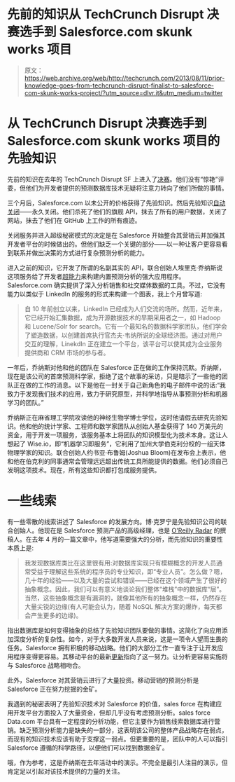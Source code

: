 # 先前的知识从 TechCrunch Disrupt 决赛选手到 Salesforce.com skunk works 项目

> 原文：<https://web.archive.org/web/http://techcrunch.com/2013/08/11/prior-knowledge-goes-from-techcrunch-disrupt-finalist-to-salesforce-com-skunk-works-project/?utm_source=dlvr.it&utm_medium=twitter>

# 从 TechCrunch Disrupt 决赛选手到 Salesforce.com skunk works 项目的先验知识

先前的知识在去年的 TechCrunch Disrupt SF 上进入了[决赛](https://web.archive.org/web/20230315104018/https://techcrunch.com/2012/09/11/prior-knowledge-a-predictive-database-for-developers/)。他们没有“惊艳”评委，但他们为开发者提供的预测数据库技术无疑将注意力转向了他们所做的事情。

三个月后，Salesforce.com 以未公开的价格获得了先验知识。然后先验知识[自动关闭](https://web.archive.org/web/20230315104018/http://priorknowledge.com/)——永久关闭。他们杀死了他们的旗舰 API，抹去了所有的用户数据，关闭了网站，抹去了他们在 GitHub 上工作的所有痕迹。

关闭服务并进入超级秘密模式的决定是在 Salesforce 开始整合其营销云并加强其开发者平台的时候做出的。但他们缺乏一个关键的部分——以一种让客户更容易看到联系并做出决策的方式进行复杂预测分析的能力。

进入之前的知识，它开发了所谓的名副其实的 API，联合创始人埃里克·乔纳斯说这项服务给了开发者[超能力](https://web.archive.org/web/20230315104018/http://blog.programmableweb.com/2012/07/30/veritable-api-valuable-inferences-from-big-messy-data/)来构建内置预测分析的强大应用程序。Salesforce.com 确实提供了深入分析销售和社交媒体数据的工具。不过，它没有能力以类似于 LinkedIn 的服务的形式来构建一个图表，我上个月曾写道:

> 自 10 年前创立以来，LinkedIn 已经成为人们交流的场所。然而，近年来，它已经开始汇集数据，成为开源数据技术的早期采用者之一，如 Hadoop 和 Lucene/Solr for search。它有一个最知名的数据科学家团队，他们学会了塑造数据，以创建首席执行官杰夫·韦纳所说的全球经济图。通过对用户交互的理解，LinekdIn 正在建立一个平台，该平台可以使其成为企业服务提供商和 CRM 市场的参与者。

一年后，乔纳斯对他和他的团队在 Salesforce 正在做的工作保持沉默。乔纳斯，现在是该公司的首席预测科学家，拒绝了这个故事的采访，只是暗示了一些他的团队正在做的工作的消息。以下是他在一封关于自己新角色的电子邮件中说的话:“我致力于发现我们技术的应用，致力于研究原型，并科学地指导从事预测分析和机器学习的团队。”

乔纳斯正在麻省理工学院攻读他的神经生物学博士学位，这时他请假去研究先验知识。他和他的统计学家、工程师和数学家团队从创始人基金获得了 140 万美元的资金，用于开发一项服务，该服务基本上将团队的知识模型化为技术本身。这让人想起了 Wise.io，即“机器学习即服务”，它利用了加州大学伯克利分校的一组天体物理学家的知识。联合创始人约书亚·布鲁姆(Joshua Bloom)在发布会上表示，他和他在伯克利的同事通常会管理远远超出传统工具所能提供的数据。他们必须自己发明这项技术。现在，所有这些知识都打包成服务提供。

# 一些线索

有一些零散的线索讲述了 Salesforce 的发展方向。博·克罗宁是先验知识公司的联合创始人。他现在是 Salesforce 预测产品的高级经理，也是 [O'Reilly Radar](https://web.archive.org/web/20230315104018/http://radar.oreilly.com/2013/04/a-different-take-on-data-skepticism.html) 的撰稿人。在去年 4 月的一篇文章中，他写道需要强大的分析，而先验知识的重要性本质上是:

> 我发现数据库类比在这里很有用:对数据库实现只有模糊概念的开发人员通常受益于理解这些系统的程序员的专业知识，即“专业人员”。怎么做？嗯，几十年的经验——以及大量的尝试和错误——已经在这个领域产生了很好的抽象概念。因此，我们可以有意义地谈论我们整体“堆栈”中的数据库“层”。当然，这些抽象概念是有漏洞的，就像其他所有的抽象概念一样，仍然存在大量尖锐的边缘(有人可能会认为，随着 NoSQL 解决方案的爆炸，每天都会产生更多的边缘)。

指出数据库是如何变得抽象的总结了先验知识团队要做的事情。这简化了向应用添加深度分析的复杂性。如今，对于大多数开发人员来说，这是一项令人望而生畏的任务。Salesforce 拥有积极的移动战略。他们的大部分工作一直专注于让开发应用程序变得更容易。其移动平台的最新[更新](https://web.archive.org/web/20230315104018/https://techcrunch.com/2013/07/31/salesforce-com-doubles-mobile-packs-adds-design-templates-for-design-challenged-developers/)指向了这一努力。让分析更容易实施将与 Salesforce 战略相吻合。

此外，Salesforce 对其营销云进行了大量投资。移动营销的预测分析是 Salesforce 正在努力挖掘的金矿。

我遇到的秘密表明了先验知识技术对 Salesforce 的价值，sales force 在构建应用开发平台方面投入了大量资金，但却几乎没有考虑预测分析。sales force Data.com 平台具有一定程度的分析功能，但它主要作为销售线索数据库进行营销。缺乏预测分析能力是缺失的一部分，这表明该公司的整体产品战略存在弱点，而现有的知识技术应该有助于支撑这一弱点。但更重要的是，团队中的人可以指引 Salesforce 遵循的科学路径，以便他们可以找到数据金矿。

哦，作为参考，这是乔纳斯在去年活动中的演示。不完全是最引人注目的演示，但肯定足以引起对该技术提供的力量的关注。